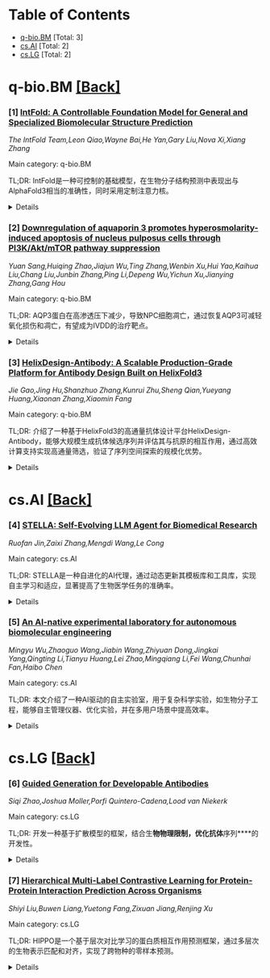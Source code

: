 <div id=toc></div>

# Table of Contents

- [q-bio.BM](#q-bio.BM) [Total: 3]
- [cs.AI](#cs.AI) [Total: 2]
- [cs.LG](#cs.LG) [Total: 2]


<div id='q-bio.BM'></div>

# q-bio.BM [[Back]](#toc)

### [1] [IntFold: A Controllable Foundation Model for General and Specialized Biomolecular Structure Prediction](https://arxiv.org/abs/2507.02025)
*The IntFold Team,Leon Qiao,Wayne Bai,He Yan,Gary Liu,Nova Xi,Xiang Zhang*

Main category: q-bio.BM

TL;DR: IntFold是一种可控制的基础模型，在生物分子结构预测中表现出与AlphaFold3相当的准确性，同时采用定制注意力核。


<details>
  <summary>Details</summary>
Motivation: 开发一种既能预测一般结构，又能适应专业任务的生物分子结构预测模型。

Method: 使用定制注意力核和适配器技术，预测结构、变构状态、约束结构和结合亲和力，并引入新的置信度评估头。

Result: IntFold在准确性上媲美AlphaFold3，并在复杂目标（如抗体-抗原复合物）中提供了更细致的评估。

Conclusion: IntFold展示了其在生物分子结构预测中的多功能性和高效性，训练过程还为类似模型提供了宝贵经验。

Abstract: We introduce IntFold, a controllable foundation model for both general and
specialized biomolecular structure prediction. IntFold demonstrates predictive
accuracy comparable to the state-of-the-art AlphaFold3, while utilizing a
superior customized attention kernel. Beyond standard structure prediction,
IntFold can be adapted to predict allosteric states, constrained structures,
and binding affinity through the use of individual adapters. Furthermore, we
introduce a novel confidence head to estimate docking quality, offering a more
nuanced assessment for challenging targets such as antibody-antigen complexes.
Finally, we share insights gained during the training process of this
computationally intensive model.

</details>


### [2] [Downregulation of aquaporin 3 promotes hyperosmolarity-induced apoptosis of nucleus pulposus cells through PI3K/Akt/mTOR pathway suppression](https://arxiv.org/abs/2507.02231)
*Yuan Sang,Huiqing Zhao,Jiajun Wu,Ting Zhang,Wenbin Xu,Hui Yao,Kaihua Liu,Chang Liu,Junbin Zhang,Ping Li,Depeng Wu,Yichun Xu,Jianying Zhang,Gang Hou*

Main category: q-bio.BM

TL;DR: AQP3蛋白在高渗透压下减少，导致NPC细胞凋亡，通过恢复AQP3可减轻氧化损伤和凋亡，有望成为IVDD的治疗靶点。


<details>
  <summary>Details</summary>
Motivation: 研究高渗透压下AQP3在NPC细胞凋亡中的作用，以探索IVDD的潜在治疗策略。

Method: 通过体外和体内实验，评估AQP3在高渗透压下对NPC细胞的影响，并验证AQP3过表达的效果。

Result: AQP3过表达恢复PI3K/AKT/mTOR信号通路，减轻氧化损伤和凋亡，而AQP3抑制则加重ECM降解和NP组织损失。

Conclusion: AQP3缺乏通过抑制PI3K/AKT/mTOR信号通路促进NPC凋亡，是IVDD的潜在治疗靶点。

Abstract: Hyperosmolarity is a key contributor to nucleus pulposus cell (NPC) apoptosis
during intervertebral disc degeneration (IVDD). Aquaporin 3 (AQP3), a membrane
channel protein, regulates cellular osmotic balance by transporting water and
osmolytes. Although AQP3 downregulation is associated with disc degeneration,
its role in apoptosis under hyperosmotic conditions remains unclear. Here, we
demonstrate that hyperosmolarity induces AQP3 depletion, suppresses the
PI3K/AKT/mTOR signaling pathway, and promotes mitochondrial dysfunction and ROS
accumulation in NPCs. Lentiviral overexpression of AQP3 restores this pathway,
attenuates oxidative damage, and reduces apoptosis, preserving disc structure
in IVDD rat models. In contrast, pharmacological inhibition of AQP3 exacerbates
ECM catabolism and NP tissue loss. Our findings reveal that AQP3 deficiency
under hyperosmolarity contributes to NPC apoptosis via suppression of
PI3K/AKT/mTOR signaling, potentially creating a pathological cycle of disc
degeneration. These results highlight AQP3 as a promising therapeutic target
for IVDD.

</details>


### [3] [HelixDesign-Antibody: A Scalable Production-Grade Platform for Antibody Design Built on HelixFold3](https://arxiv.org/abs/2507.02345)
*Jie Gao,Jing Hu,Shanzhuo Zhang,Kunrui Zhu,Sheng Qian,Yueyang Huang,Xiaonan Zhang,Xiaomin Fang*

Main category: q-bio.BM

TL;DR: 介绍了一种基于HelixFold3的高通量抗体设计平台HelixDesign-Antibody，能够大规模生成抗体候选序列并评估其与抗原的相互作用，通过高效计算支持实现高通量筛选，验证了序列空间探索的规模化优势。


<details>
  <summary>Details</summary>
Motivation: 传统抗体发现方法耗时长、资源密集，亟需一种高效的替代方案以加速研发进程。

Method: 利用高精度结构预测模型HelixFold3构建了一个高通量平台，集成了高性能计算支持，用于生成和筛选抗体候选序列。

Result: 平台验证了其生成多样化高质量抗体的能力，并表明探索更大的序列空间可提高发现最优结合体的概率。

Conclusion: 该平台为大规模抗体设计提供了无缝、易用的解决方案，并在PaddleHelix平台上开放使用。

Abstract: Antibody engineering is essential for developing therapeutics and advancing
biomedical research. Traditional discovery methods often rely on time-consuming
and resource-intensive experimental screening. To enhance and streamline this
process, we introduce a production-grade, high-throughput platform built on
HelixFold3, HelixDesign-Antibody, which utilizes the high-accuracy structure
prediction model, HelixFold3. The platform facilitates the large-scale
generation of antibody candidate sequences and evaluates their interaction with
antigens. Integrated high-performance computing (HPC) support enables
high-throughput screening, addressing challenges such as fragmented toolchains
and high computational demands. Validation on multiple antigens showcases the
platform's ability to generate diverse and high-quality antibodies, confirming
a scaling law where exploring larger sequence spaces increases the likelihood
of identifying optimal binders. This platform provides a seamless, accessible
solution for large-scale antibody design and is available via the antibody
design page of PaddleHelix platform.

</details>


<div id='cs.AI'></div>

# cs.AI [[Back]](#toc)

### [4] [STELLA: Self-Evolving LLM Agent for Biomedical Research](https://arxiv.org/abs/2507.02004)
*Ruofan Jin,Zaixi Zhang,Mengdi Wang,Le Cong*

Main category: cs.AI

TL;DR: STELLA是一种自进化的AI代理，通过动态更新其模板库和工具库，实现自主学习和适应，显著提高了生物医学任务的准确率。


<details>
  <summary>Details</summary>
Motivation: 生物医学数据、工具和文献的快速增长导致研究领域碎片化，传统AI代理依赖静态工具集，难以适应和扩展。

Method: STELLA采用多代理架构，通过动态模板库和自动发现新工具的工具海洋机制，实现自主学习和能力提升。

Result: STELLA在多项生物医学基准测试中表现优异，准确率领先现有模型，且随着经验积累性能显著提升。

Conclusion: STELLA标志着AI代理系统的重大进展，能够动态扩展专业知识，加速生物医学发现。

Abstract: The rapid growth of biomedical data, tools, and literature has created a
fragmented research landscape that outpaces human expertise. While AI agents
offer a solution, they typically rely on static, manually curated toolsets,
limiting their ability to adapt and scale. Here, we introduce STELLA, a
self-evolving AI agent designed to overcome these limitations. STELLA employs a
multi-agent architecture that autonomously improves its own capabilities
through two core mechanisms: an evolving Template Library for reasoning
strategies and a dynamic Tool Ocean that expands as a Tool Creation Agent
automatically discovers and integrates new bioinformatics tools. This allows
STELLA to learn from experience. We demonstrate that STELLA achieves
state-of-the-art accuracy on a suite of biomedical benchmarks, scoring
approximately 26\% on Humanity's Last Exam: Biomedicine, 54\% on LAB-Bench:
DBQA, and 63\% on LAB-Bench: LitQA, outperforming leading models by up to 6
percentage points. More importantly, we show that its performance
systematically improves with experience; for instance, its accuracy on the
Humanity's Last Exam benchmark almost doubles with increased trials. STELLA
represents a significant advance towards AI Agent systems that can learn and
grow, dynamically scaling their expertise to accelerate the pace of biomedical
discovery.

</details>


### [5] [An AI-native experimental laboratory for autonomous biomolecular engineering](https://arxiv.org/abs/2507.02379)
*Mingyu Wu,Zhaoguo Wang,Jiabin Wang,Zhiyuan Dong,Jingkai Yang,Qingting Li,Tianyu Huang,Lei Zhao,Mingqiang Li,Fei Wang,Chunhai Fan,Haibo Chen*

Main category: cs.AI

TL;DR: 本文介绍了一种AI驱动的自主实验室，用于复杂科学实验，如生物分子工程，能够自主管理仪器、优化实验，并在多用户场景中提高效率。


<details>
  <summary>Details</summary>
Motivation: 实现自主科学研究的长期目标，突破传统实验的局限，支持非专家用户进行复杂实验。

Method: 采用AI原生设计，结合模型、实验和仪器的共同设计理念，实现端到端的多用户自主实验室。

Result: 该实验室能自主优化实验性能，匹配人类科学家的成果，并在多用户场景中显著提高效率和仪器利用率。

Conclusion: 这一平台为生物材料研究提供了新途径，减少对专家和资源的依赖，为大规模“科学即服务”奠定了基础。

Abstract: Autonomous scientific research, capable of independently conducting complex
experiments and serving non-specialists, represents a long-held aspiration.
Achieving it requires a fundamental paradigm shift driven by artificial
intelligence (AI). While autonomous experimental systems are emerging, they
remain confined to areas featuring singular objectives and well-defined, simple
experimental workflows, such as chemical synthesis and catalysis. We present an
AI-native autonomous laboratory, targeting highly complex scientific
experiments for applications like autonomous biomolecular engineering. This
system autonomously manages instrumentation, formulates experiment-specific
procedures and optimization heuristics, and concurrently serves multiple user
requests. Founded on a co-design philosophy of models, experiments, and
instruments, the platform supports the co-evolution of AI models and the
automation system. This establishes an end-to-end, multi-user autonomous
laboratory that handles complex, multi-objective experiments across diverse
instrumentation. Our autonomous laboratory supports fundamental nucleic acid
functions-including synthesis, transcription, amplification, and sequencing. It
also enables applications in fields such as disease diagnostics, drug
development, and information storage. Without human intervention, it
autonomously optimizes experimental performance to match state-of-the-art
results achieved by human scientists. In multi-user scenarios, the platform
significantly improves instrument utilization and experimental efficiency. This
platform paves the way for advanced biomaterials research to overcome
dependencies on experts and resource barriers, establishing a blueprint for
science-as-a-service at scale.

</details>


<div id='cs.LG'></div>

# cs.LG [[Back]](#toc)

### [6] [Guided Generation for Developable Antibodies](https://arxiv.org/abs/2507.02670)
*Siqi Zhao,Joshua Moller,Porfi Quintero-Cadena,Lood van Niekerk*

Main category: cs.LG

TL;DR: 开发一种基于扩散模型的框架，结合生**物物理******限制，优化抗体****序列****的开发性。


<details>
  <summary>Details</summary>
Motivation: 提高抗体的临床有效性需要综合考虑制造性、稳定性和安全性，这些统称为‘开发性’。传统方法难以平衡这些因素，因此需要计算工具优化抗体序列。

Method: 提出了一个引导离散扩散模型，结合从OAS提取的自然抗体序列和246种临床阶段抗体的开发性测量数据。引入了SVDD模块，在不牺牲自然性的前提下引导生成。

Result: 模型能够重现自然抗体库和获批治疗抗体的全局特征，SVDD引导下显著提高了预测开发性评分。

Conclusion: 该框架结合高通量开发性测试，可迭代设计同时满足结合性和生物物理标准的抗体。

Abstract: Therapeutic antibodies require not only high-affinity target engagement, but
also favorable manufacturability, stability, and safety profiles for clinical
effectiveness. These properties are collectively called `developability'. To
enable a computational framework for optimizing antibody sequences for
favorable developability, we introduce a guided discrete diffusion model
trained on natural paired heavy- and light-chain sequences from the Observed
Antibody Space (OAS) and quantitative developability measurements for 246
clinical-stage antibodies. To steer generation toward biophysically viable
candidates, we integrate a Soft Value-based Decoding in Diffusion (SVDD) Module
that biases sampling without compromising naturalness. In unconstrained
sampling, our model reproduces global features of both the natural repertoire
and approved therapeutics, and under SVDD guidance we achieve significant
enrichment in predicted developability scores over unguided baselines. When
combined with high-throughput developability assays, this framework enables an
iterative, ML-driven pipeline for designing antibodies that satisfy binding and
biophysical criteria in tandem.

</details>


### [7] [Hierarchical Multi-Label Contrastive Learning for Protein-Protein Interaction Prediction Across Organisms](https://arxiv.org/abs/2507.02724)
*Shiyi Liu,Buwen Liang,Yuetong Fang,Zixuan Jiang,Renjing Xu*

Main category: cs.LG

TL;DR: HIPPO是一个基于层次对比学习的蛋白质相互作用预测框架，通过多层次的生物表示匹配和对齐，实现了跨物种的零样本预测。


<details>
  <summary>Details</summary>
Motivation: 解决蛋白质相互作用预测中数据稀疏和跨物种泛化问题。

Method: 采用层次对比学习框架，结合蛋白质序列和层级属性，通过数据驱动的惩罚机制和层次对比损失函数进行训练。

Result: 在基准测试中表现优异，零样本预测能力强，适用于低数据或稀有物种的场景。

Conclusion: HIPPO为稀疏或不平衡的多物种数据提供了统一的预测框架，显著提升了预测性能。

Abstract: Recent advances in AI for science have highlighted the power of contrastive
learning in bridging heterogeneous biological data modalities. Building on this
paradigm, we propose HIPPO (HIerarchical Protein-Protein interaction prediction
across Organisms), a hierarchical contrastive framework for protein-protein
interaction(PPI) prediction, where protein sequences and their hierarchical
attributes are aligned through multi-tiered biological representation matching.
The proposed approach incorporates hierarchical contrastive loss functions that
emulate the structured relationship among functional classes of proteins. The
framework adaptively incorporates domain and family knowledge through a
data-driven penalty mechanism, enforcing consistency between the learned
embedding space and the intrinsic hierarchy of protein functions. Experiments
on benchmark datasets demonstrate that HIPPO achieves state-of-the-art
performance, outperforming existing methods and showing robustness in low-data
regimes. Notably, the model demonstrates strong zero-shot transferability to
other species without retraining, enabling reliable PPI prediction and
functional inference even in less characterized or rare organisms where
experimental data are limited. Further analysis reveals that hierarchical
feature fusion is critical for capturing conserved interaction determinants,
such as binding motifs and functional annotations. This work advances
cross-species PPI prediction and provides a unified framework for interaction
prediction in scenarios with sparse or imbalanced multi-species data.

</details>
